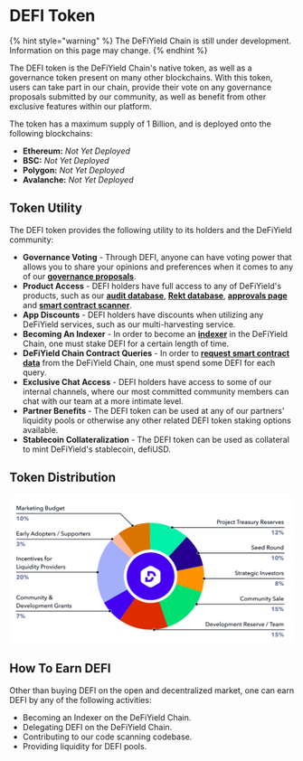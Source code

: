 # DEFI Token

{% hint style="warning" %}
The DeFiYield Chain is still under development. Information on this page may change.
{% endhint %}

The DEFI token is the DeFiYield Chain's native token, as well as a governance token present on many other blockchains. With this token, users can take part in our chain, provide their vote on any governance proposals submitted by our community, as well as benefit from other exclusive features within our platform.

The token has a maximum supply of 1 Billion, and is deployed onto the following blockchains:

* **Ethereum:** _Not Yet Deployed_
* **BSC:** _Not Yet Deployed_
* **Polygon:** _Not Yet Deployed_
* **Avalanche:** _Not Yet Deployed_

## Token Utility

The DEFI token provides the following utility to its holders and the DeFiYield community:

* **Governance Voting** - Through DEFI, anyone can have voting power that allows you to share your opinions and preferences when it comes to any of our [**governance proposals**](governance.md).
* **Product Access** - DEFI holders have full access to any of DeFiYield's products, such as our [**audit database**](../audits/audit-database.md), [**Rekt database**](../audits/rekt-database.md), [**approvals page**](../security-toolkit/shield.md) and [**smart contract scanner**](../security-toolkit/scanner.md).
* **App Discounts** - DEFI holders have discounts when utilizing any DeFiYield services, such as our multi-harvesting service.
* **Becoming An Indexer** - In order to become an [**indexer**](infrastructure.md#indexers) in the DeFiYield Chain, one must stake DEFI for a certain length of time.
* **DeFiYield Chain Contract Queries** - In order to [**request smart contract data**](infrastructure.md#queries) from the DeFiYield Chain, one must spend some DEFI for each query.
* **Exclusive Chat Access** - DEFI holders have access to some of our internal channels, where our most committed community members can chat with our team at a more intimate level.
* **Partner Benefits** - The DEFI token can be used at any of our partners' liquidity pools or otherwise any other related DEFI token staking options available.
* **Stablecoin Collateralization** - The DEFI token can be used as collateral to mint DeFiYield's stablecoin, defiUSD.

## Token Distribution

![](../.gitbook/assets/distribution.png)

## How To Earn DEFI

Other than buying DEFI on the open and decentralized market, one can earn DEFI by any of the following activities:

* Becoming an Indexer on the DeFiYield Chain.
* Delegating DEFI on the DeFiYield Chain.
* Contributing to our code scanning codebase.
* Providing liquidity for DEFI pools.
